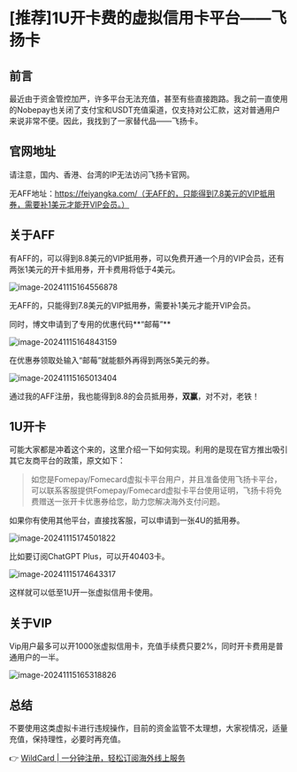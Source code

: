 # [推荐]1U开卡费的虚拟信用卡平台——飞扬卡

## 前言

最近由于资金管控加严，许多平台无法充值，甚至有些直接跑路。我之前一直使用的Nobepay也关闭了支付宝和USDT充值渠道，仅支持对公汇款，这对普通用户来说非常不便。因此，我找到了一家替代品——飞扬卡。

## 官网地址

请注意，国内、香港、台湾的IP无法访问飞扬卡官网。

无AFF地址：https://feiyangka.com/（无AFF的，只能得到7.8美元的VIP抵用券，需要补1美元才能开VIP会员。）

## 关于AFF

有AFF的，可以得到8.8美元的VIP抵用券，可以免费开通一个月的VIP会员，还有两张1美元的开卡抵用券，开卡费用将低于4美元。

![image-20241115164556878](https://bbtdd.com/img/423664924.webp)

无AFF的，只能得到7.8美元的VIP抵用券，需要补1美元才能开VIP会员。

同时，博文申请到了专用的优惠代码**“邮莓”**

![image-20241115164843159](https://bbtdd.com/img/15063474057266.webp)

在优惠券领取处输入“邮莓”就能额外再得到两张5美元的券。

![image-20241115165013404](https://bbtdd.com/img/3725419682.webp)

通过我的AFF注册，我也能得到8.8的会员抵用券，**双赢**，对不对，老铁！

## 1U开卡

可能大家都是冲着这个来的，这里介绍一下如何实现。利用的是现在官方推出吸引其它友商平台的政策，原文如下：

> 如您是Fomepay/Fomecard虚拟卡平台用户，并且准备使用飞扬卡平台，可以联系客服提供Fomepay/Fomecard虚拟卡平台使用证明，飞扬卡将免费赠送一张开卡优惠券给您，助力您解决海外支付问题。

如果你有使用其他平台，直接找客服，可以申请到一张4U的抵用券。

![image-20241115174501822](https://bbtdd.com/img/1892069817173114.webp)

比如要订阅ChatGPT Plus，可以开40403卡。

![image-20241115174643317](https://bbtdd.com/img/397070046891697.webp)

这样就可以低至1U开一张虚拟信用卡使用。

## 关于VIP

Vip用户最多可以开1000张虚拟信用卡，充值手续费只要2%，同时开卡费用是普通用户的一半。

![image-20241115165318826](https://bbtdd.com/img/004275486.webp)

## 总结

不要使用这类虚拟卡进行违规操作，目前的资金监管不太理想，大家视情况，适量充值，保持理性，必要时再充值。

👉 [WildCard | 一分钟注册，轻松订阅海外线上服务](https://bbtdd.com/WildCard)